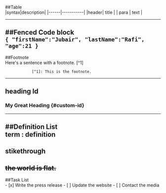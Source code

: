 ##Table      
|syntax|description|
|------|-----------|
|header|  title    |
| para |   text	   |

---
##Fenced Code block   
			  ```
				{
				  "firstName":"Jubair",
				  "lastName":"Rafi",
				  "age":21
				}
			  ```
---
##Footnote  
		       Here's a sentence with a footnote. [^1]

	        	[^1]: This is the footnote.
---
## heading Id  		
### My Great Heading {#custom-id}
---
##Definition List 	
     term
      : definition
---

## stikethrough 	
~~the world is flat.~~
---
##Task List 		
	 - [x] Write the press release
	 - [ ] Update the website
         - [ ] Contact the media
